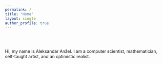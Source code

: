 ```yaml
---
permalink: /
title: "Home"
layout: single
author_profile: true
---
```


<br>
<br>

Hi, my name is Aleksandar Anžel. I am a computer scientist, mathematician, self-taught artist, and an optimistic realist.
